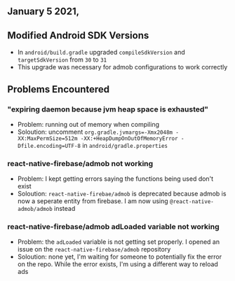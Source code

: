 ## January 5 2021, 

## Modified Android SDK Versions

- In `android/build.gradle` upgraded `compileSdkVersion` and `targetSdkVersion` from `30` to `31`
- This upgrade was necessary for admob configurations to work correctly

## Problems Encountered 

### "expiring daemon because jvm heap space is exhausted"

- Problem: running out of memory when compiling 
- Soloution: uncomment `org.gradle.jvmargs=-Xmx2048m -XX:MaxPermSize=512m -XX:+HeapDumpOnOutOfMemoryError -Dfile.encoding=UTF-8` in `android/gradle.properties`

### react-native-firebase/admob not working

- Problem: I kept getting errors saying the functions being used don't exist
- Soloution: `react-native-firebae/admob` is deprecated because admob is now a seperate entity from firebase. I am now using `@react-native-admob/admob` instead

### react-native-firebase/admob adLoaded variable not working

- Problem: the `adLoaded` variable is not getting set properly. I opened an issue on the `react-native-firebase/admob` repository
- Soloution: none yet, I'm waiting for someone to potentially fix the error on the repo. While the error exists, I'm using a different way to reload ads